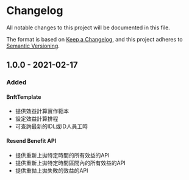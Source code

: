# Changelog
All notable changes to this project will be documented in this file.

The format is based on [Keep a Changelog](https://keepachangelog.com/en/1.0.0/),
and this project adheres to [Semantic Versioning](https://semver.org/spec/v2.0.0.html).

## 1.0.0 - 2021-02-17

### Added

#### BnftTemplate

- 提供效益計算實作範本
- 設定效益計算排程
- 可查詢最新的IDL或ID人員工時

#### Resend Benefit API

- 提供重新上拋特定時間的所有效益的API
- 提供重新上拋特定時間區間內的所有效益的API
- 提供重拋上拋失敗的效益的API

